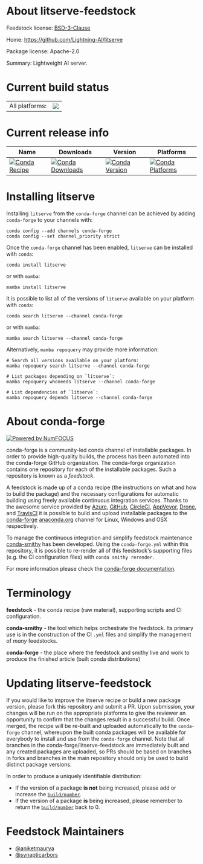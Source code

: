 About litserve-feedstock
========================

Feedstock license: [BSD-3-Clause](https://github.com/conda-forge/litserve-feedstock/blob/main/LICENSE.txt)

Home: https://github.com/Lightning-AI/litserve

Package license: Apache-2.0

Summary: Lightweight AI server.

Current build status
====================


<table><tr><td>All platforms:</td>
    <td>
      <a href="https://dev.azure.com/conda-forge/feedstock-builds/_build/latest?definitionId=23191&branchName=main">
        <img src="https://dev.azure.com/conda-forge/feedstock-builds/_apis/build/status/litserve-feedstock?branchName=main">
      </a>
    </td>
  </tr>
</table>

Current release info
====================

| Name | Downloads | Version | Platforms |
| --- | --- | --- | --- |
| [![Conda Recipe](https://img.shields.io/badge/recipe-litserve-green.svg)](https://anaconda.org/conda-forge/litserve) | [![Conda Downloads](https://img.shields.io/conda/dn/conda-forge/litserve.svg)](https://anaconda.org/conda-forge/litserve) | [![Conda Version](https://img.shields.io/conda/vn/conda-forge/litserve.svg)](https://anaconda.org/conda-forge/litserve) | [![Conda Platforms](https://img.shields.io/conda/pn/conda-forge/litserve.svg)](https://anaconda.org/conda-forge/litserve) |

Installing litserve
===================

Installing `litserve` from the `conda-forge` channel can be achieved by adding `conda-forge` to your channels with:

```
conda config --add channels conda-forge
conda config --set channel_priority strict
```

Once the `conda-forge` channel has been enabled, `litserve` can be installed with `conda`:

```
conda install litserve
```

or with `mamba`:

```
mamba install litserve
```

It is possible to list all of the versions of `litserve` available on your platform with `conda`:

```
conda search litserve --channel conda-forge
```

or with `mamba`:

```
mamba search litserve --channel conda-forge
```

Alternatively, `mamba repoquery` may provide more information:

```
# Search all versions available on your platform:
mamba repoquery search litserve --channel conda-forge

# List packages depending on `litserve`:
mamba repoquery whoneeds litserve --channel conda-forge

# List dependencies of `litserve`:
mamba repoquery depends litserve --channel conda-forge
```


About conda-forge
=================

[![Powered by
NumFOCUS](https://img.shields.io/badge/powered%20by-NumFOCUS-orange.svg?style=flat&colorA=E1523D&colorB=007D8A)](https://numfocus.org)

conda-forge is a community-led conda channel of installable packages.
In order to provide high-quality builds, the process has been automated into the
conda-forge GitHub organization. The conda-forge organization contains one repository
for each of the installable packages. Such a repository is known as a *feedstock*.

A feedstock is made up of a conda recipe (the instructions on what and how to build
the package) and the necessary configurations for automatic building using freely
available continuous integration services. Thanks to the awesome service provided by
[Azure](https://azure.microsoft.com/en-us/services/devops/), [GitHub](https://github.com/),
[CircleCI](https://circleci.com/), [AppVeyor](https://www.appveyor.com/),
[Drone](https://cloud.drone.io/welcome), and [TravisCI](https://travis-ci.com/)
it is possible to build and upload installable packages to the
[conda-forge](https://anaconda.org/conda-forge) [anaconda.org](https://anaconda.org/)
channel for Linux, Windows and OSX respectively.

To manage the continuous integration and simplify feedstock maintenance
[conda-smithy](https://github.com/conda-forge/conda-smithy) has been developed.
Using the ``conda-forge.yml`` within this repository, it is possible to re-render all of
this feedstock's supporting files (e.g. the CI configuration files) with ``conda smithy rerender``.

For more information please check the [conda-forge documentation](https://conda-forge.org/docs/).

Terminology
===========

**feedstock** - the conda recipe (raw material), supporting scripts and CI configuration.

**conda-smithy** - the tool which helps orchestrate the feedstock.
                   Its primary use is in the construction of the CI ``.yml`` files
                   and simplify the management of *many* feedstocks.

**conda-forge** - the place where the feedstock and smithy live and work to
                  produce the finished article (built conda distributions)


Updating litserve-feedstock
===========================

If you would like to improve the litserve recipe or build a new
package version, please fork this repository and submit a PR. Upon submission,
your changes will be run on the appropriate platforms to give the reviewer an
opportunity to confirm that the changes result in a successful build. Once
merged, the recipe will be re-built and uploaded automatically to the
`conda-forge` channel, whereupon the built conda packages will be available for
everybody to install and use from the `conda-forge` channel.
Note that all branches in the conda-forge/litserve-feedstock are
immediately built and any created packages are uploaded, so PRs should be based
on branches in forks and branches in the main repository should only be used to
build distinct package versions.

In order to produce a uniquely identifiable distribution:
 * If the version of a package **is not** being increased, please add or increase
   the [``build/number``](https://docs.conda.io/projects/conda-build/en/latest/resources/define-metadata.html#build-number-and-string).
 * If the version of a package **is** being increased, please remember to return
   the [``build/number``](https://docs.conda.io/projects/conda-build/en/latest/resources/define-metadata.html#build-number-and-string)
   back to 0.

Feedstock Maintainers
=====================

* [@aniketmaurya](https://github.com/aniketmaurya/)
* [@synapticarbors](https://github.com/synapticarbors/)
